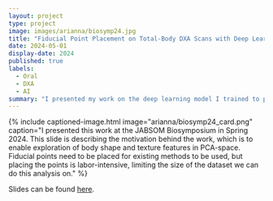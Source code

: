 ```yaml
---
layout: project
type: project
image: images/arianna/biosymp24.jpg
title: "Fiducial Point Placement on Total-Body DXA Scans with Deep Learning"
date: 2024-05-01
display-date: 2024
published: true
labels:
  - Oral
  - DXA
  - AI
summary: "I presented my work on the deep learning model I trained to place fiducial points on total-body DXA scans at the Biomedical Sciences & Health Disparities Symposium in Honolulu."
---
```

{% include captioned-image.html image="arianna/biosymp24_card.png" caption="I presented this work at the JABSOM Biosymposium in Spring 2024. This slide is describing the motivation behind the work, which is to enable exploration of body shape and texture features in PCA-space. Fiducial points need to be placed for existing methods to be used, but placing the points is labor-intensive, limiting the size of the dataset we can do this analysis on." %}
 
Slides can be found <a href = "../resources/biosymp24_slides_ab.pdf">here</a>. <br/>